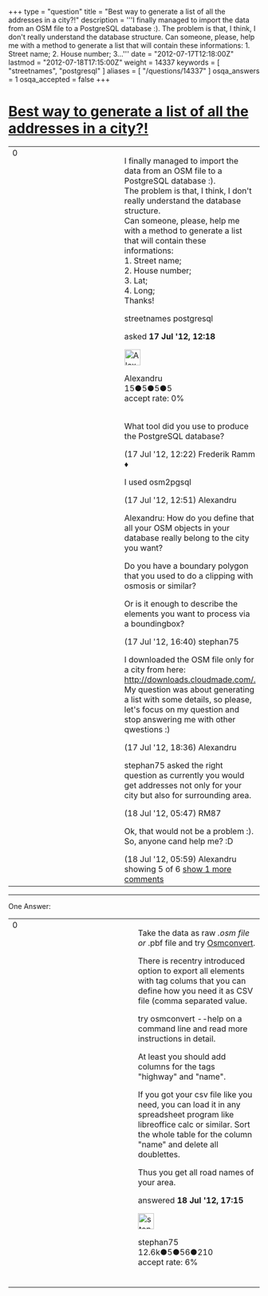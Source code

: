 +++
type = "question"
title = "Best way to generate a list of all the addresses in a city?!"
description = '''I finally managed to import the data from an OSM file to a PostgreSQL database :). The problem is that, I think, I don&#x27;t really understand the database structure. Can someone, please, help me with a method to generate a list that will contain these informations:  1. Street name;  2. House number;  3...'''
date = "2012-07-17T12:18:00Z"
lastmod = "2012-07-18T17:15:00Z"
weight = 14337
keywords = [ "streetnames", "postgresql" ]
aliases = [ "/questions/14337" ]
osqa_answers = 1
osqa_accepted = false
+++

<div class="headNormal">

# [Best way to generate a list of all the addresses in a city?!](/questions/14337/best-way-to-generate-a-list-of-all-the-addresses-in-a-city)

</div>

<div id="main-body">

<div id="askform">

<table id="question-table" style="width:100%;">
<colgroup>
<col style="width: 50%" />
<col style="width: 50%" />
</colgroup>
<tbody>
<tr>
<td style="width: 30px; vertical-align: top"><div class="vote-buttons">
<span id="post-14337-upvote" class="ajax-command post-vote up" rel="nofollow" title="I like this post (click again to cancel)"> </span>
<div id="post-14337-score" class="post-score" title="current number of votes">
0
</div>
<span id="post-14337-downvote" class="ajax-command post-vote down" rel="nofollow" title="I dont like this post (click again to cancel)"> </span> <span id="favorite-mark" class="ajax-command favorite-mark" rel="nofollow" title="mark/unmark this question as favorite (click again to cancel)"> </span>
<div id="favorite-count" class="favorite-count">
&#10;</div>
</div></td>
<td><div id="item-right">
<div class="question-body">
<p>I finally managed to import the data from an OSM file to a PostgreSQL database :).<br />
The problem is that, I think, I don't really understand the database structure.<br />
Can someone, please, help me with a method to generate a list that will contain these informations:<br />
1. Street name;<br />
2. House number;<br />
3. Lat;<br />
4. Long;<br />
Thanks!</p>
</div>
<div id="question-tags" class="tags-container tags">
<span class="post-tag tag-link-streetnames" rel="tag" title="see questions tagged &#39;streetnames&#39;">streetnames</span> <span class="post-tag tag-link-postgresql" rel="tag" title="see questions tagged &#39;postgresql&#39;">postgresql</span>
</div>
<div id="question-controls" class="post-controls">
&#10;</div>
<div class="post-update-info-container">
<div class="post-update-info post-update-info-user">
<p>asked <strong>17 Jul '12, 12:18</strong></p>
<img src="https://secure.gravatar.com/avatar/aeb7b59188c6d4ab1846362547839eb3?s=32&amp;d=identicon&amp;r=g" class="gravatar" width="32" height="32" alt="Alexandru&#39;s gravatar image" />
<p><span>Alexandru</span><br />
<span class="score" title="15 reputation points">15</span><span title="5 badges"><span class="badge1">●</span><span class="badgecount">5</span></span><span title="5 badges"><span class="silver">●</span><span class="badgecount">5</span></span><span title="5 badges"><span class="bronze">●</span><span class="badgecount">5</span></span><br />
<span class="accept_rate" title="Rate of the user&#39;s accepted answers">accept rate:</span> <span title="Alexandru has no accepted answers">0%</span> </br></br></p>
</div>
</div>
<div id="comments-container-14337" class="comments-container">
<span id="14338"></span>
<div id="comment-14338" class="comment">
<div id="post-14338-score" class="comment-score">
&#10;</div>
<div class="comment-text">
<p>What tool did you use to produce the PostgreSQL database?</p>
</div>
<div id="comment-14338-info" class="comment-info">
<span class="comment-age">(17 Jul '12, 12:22)</span> <span class="comment-user userinfo">Frederik Ramm ♦</span>
</div>
</div>
<span id="14339"></span>
<div id="comment-14339" class="comment">
<div id="post-14339-score" class="comment-score">
&#10;</div>
<div class="comment-text">
<p>I used osm2pgsql</p>
</div>
<div id="comment-14339-info" class="comment-info">
<span class="comment-age">(17 Jul '12, 12:51)</span> <span class="comment-user userinfo">Alexandru</span>
</div>
</div>
<span id="14341"></span>
<div id="comment-14341" class="comment">
<div id="post-14341-score" class="comment-score">
&#10;</div>
<div class="comment-text">
<p>Alexandru: How do you define that all your OSM objects in your database really belong to the city you want?</p>
<p>Do you have a boundary polygon that you used to do a clipping with osmosis or similar?</p>
<p>Or is it enough to describe the elements you want to process via a boundingbox?</p>
</div>
<div id="comment-14341-info" class="comment-info">
<span class="comment-age">(17 Jul '12, 16:40)</span> <span class="comment-user userinfo">stephan75</span>
</div>
</div>
<span id="14342"></span>
<div id="comment-14342" class="comment">
<div id="post-14342-score" class="comment-score">
&#10;</div>
<div class="comment-text">
<p>I downloaded the OSM file only for a city from here: <a href="http://downloads.cloudmade.com/.">http://downloads.cloudmade.com/.</a> My question was about generating a list with some details, so please, let's focus on my question and stop answering me with other qwestions :)</p>
</div>
<div id="comment-14342-info" class="comment-info">
<span class="comment-age">(17 Jul '12, 18:36)</span> <span class="comment-user userinfo">Alexandru</span>
</div>
</div>
<span id="14355"></span>
<div id="comment-14355" class="comment">
<div id="post-14355-score" class="comment-score">
&#10;</div>
<div class="comment-text">
<p>stephan75 asked the right question as currently you would get addresses not only for your city but also for surrounding area.</p>
</div>
<div id="comment-14355-info" class="comment-info">
<span class="comment-age">(18 Jul '12, 05:47)</span> <span class="comment-user userinfo">RM87</span>
</div>
</div>
<span id="14356"></span>
<div id="comment-14356" class="comment not_top_scorer">
<div id="post-14356-score" class="comment-score">
&#10;</div>
<div class="comment-text">
<p>Ok, that would not be a problem :). So, anyone cand help me? :D</p>
</div>
<div id="comment-14356-info" class="comment-info">
<span class="comment-age">(18 Jul '12, 05:59)</span> <span class="comment-user userinfo">Alexandru</span>
</div>
</div>
</div>
<div id="comment-tools-14337" class="comment-tools">
<span class="comments-showing"> showing 5 of 6 </span> <a href="#" class="show-all-comments-link">show 1 more comments</a>
</div>
<div class="clear">
&#10;</div>
<div id="comment-14337-form-container" class="comment-form-container">
&#10;</div>
<div class="clear">
&#10;</div>
</div></td>
</tr>
</tbody>
</table>

------------------------------------------------------------------------

<div class="tabBar">

<span id="sort-top"></span>

<div class="headQuestions">

One Answer:

</div>

</div>

<span id="14371"></span>

<div id="answer-container-14371" class="answer">

<table style="width:100%;">
<colgroup>
<col style="width: 50%" />
<col style="width: 50%" />
</colgroup>
<tbody>
<tr>
<td style="width: 30px; vertical-align: top"><div class="vote-buttons">
<span id="post-14371-upvote" class="ajax-command post-vote up" rel="nofollow" title="I like this post (click again to cancel)"> </span>
<div id="post-14371-score" class="post-score" title="current number of votes">
0
</div>
<span id="post-14371-downvote" class="ajax-command post-vote down" rel="nofollow" title="I dont like this post (click again to cancel)"> </span>
</div></td>
<td><div class="item-right">
<div class="answer-body">
<p>Take the data as raw <em>.osm file or</em> .pbf file and try <a href="https://wiki.openstreetmap.org/wiki/Osmconvert">Osmconvert</a>.</p>
<p>There is recentry introduced option to export all elements with tag colums that you can define how you need it as CSV file (comma separated value.</p>
<p>try osmconvert --help on a command line and read more instructions in detail.</p>
<p>At least you should add columns for the tags "highway" and "name".</p>
<p>If you got your csv file like you need, you can load it in any spreadsheet program like libreoffice calc or similar. Sort the whole table for the column "name" and delete all doublettes.</p>
<p>Thus you get all road names of your area.</p>
</div>
<div class="answer-controls post-controls">
&#10;</div>
<div class="post-update-info-container">
<div class="post-update-info post-update-info-user">
<p>answered <strong>18 Jul '12, 17:15</strong></p>
<img src="https://secure.gravatar.com/avatar/245b73d4390c3408fe3c6da759b9897f?s=32&amp;d=identicon&amp;r=g" class="gravatar" width="32" height="32" alt="stephan75&#39;s gravatar image" />
<p><span>stephan75</span><br />
<span class="score" title="12642 reputation points"><span>12.6k</span></span><span title="5 badges"><span class="badge1">●</span><span class="badgecount">5</span></span><span title="56 badges"><span class="silver">●</span><span class="badgecount">56</span></span><span title="210 badges"><span class="bronze">●</span><span class="badgecount">210</span></span><br />
<span class="accept_rate" title="Rate of the user&#39;s accepted answers">accept rate:</span> <span title="stephan75 has 37 accepted answers">6%</span> </br></br></p>
</div>
</div>
<div id="comments-container-14371" class="comments-container">
&#10;</div>
<div id="comment-tools-14371" class="comment-tools">
&#10;</div>
<div class="clear">
&#10;</div>
<div id="comment-14371-form-container" class="comment-form-container">
&#10;</div>
<div class="clear">
&#10;</div>
</div></td>
</tr>
</tbody>
</table>

</div>

<div class="paginator-container-left">

</div>

</div>

</div>

